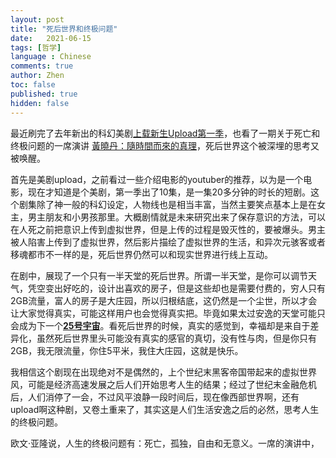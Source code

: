 ```yaml
---
layout: post
title: "死后世界和终极问题"
date:   2021-06-15
tags: [哲学]
language : Chinese
comments: true
author: Zhen
toc: false
published: true
hidden: false
---
```

最近刷完了去年新出的科幻美剧[上载新生Upload第一季](https://movie.douban.com/subject/27622782/)，也看了一期关于死亡和终极问题的一席演讲 [黃曉丹：隨時間而來的真理](https://www.youtube.com/watch?v=M9Rnyr86-rI)，死后世界这个被深埋的思考又被唤醒。

首先是美剧upload，之前看过一些介绍电影的youtuber的推荐，以为是一个电影，现在才知道是个美剧，第一季出了10集，是一集20多分钟的时长的短剧。这个剧集除了神一般的科幻设定，人物线也是相当丰富，当然主要笑点基本上是在女主，男主朋友和小男孩那里。大概剧情就是未来研究出来了保存意识的方法，可以在人死之前把意识上传到虚拟世界，但是上传的过程是毁灭性的，要被爆头。男主被人陷害上传到了虚拟世界，然后影片描绘了虚拟世界的生活，和异次元骇客或者移魂都市不一样的是，死后世界仍然可以和现实世界进行线上互动。

在剧中，展现了一个只有一半天堂的死后世界。所谓一半天堂，是你可以调节天气，凭空变出好吃的，设计出喜欢的房子，但是这些却也是需要付费的，穷人只有2GB流量，富人的房子是大庄园，所以归根结底，这仍然是一个尘世，所以才会让大家觉得真实，可能这样用户也会觉得真实把。毕竟如果太过安逸的天堂可能只会成为下一个[**25号宇宙**](https://zhuanlan.zhihu.com/p/28837526)。看死后世界的时候，真实的感觉到，幸福却是来自于差异化，虽然死后世界里头可能没有真实的感官的真切，没有性与肉，但是你只有2GB，我无限流量，你住5平米，我住大庄园，这就是快乐。

我相信这个剧现在出现绝对不是偶然的，上个世纪末黑客帝国带起来的虚拟世界风，可能是经济高速发展之后人们开始思考人生的结果；经过了世纪末金融危机后，人们消停了一会，不过风平浪静一段时间后，现在像西部世界啊，还有upload啊这种剧，又卷土重来了，其实这是人们生活安逸之后的必然，思考人生的终极问题。

欧文·亚隆说，人生的终极问题有：死亡，孤独，自由和无意义。一席的演讲中，



<!--stackedit_data:
eyJoaXN0b3J5IjpbLTMyNTcwMjcwNSwtNjc5ODUxODgsNDk3OT
A0NDI4LC01NzM5MzE4NThdfQ==
-->
